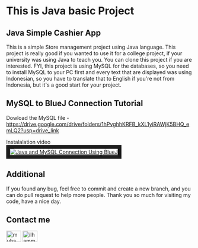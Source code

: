 # This is Java basic Project

## Java Simple Cashier App
This is a simple Store management project using Java language. This project is really good if you wanted to use it for a college project, if your university was using Java to teach you. You can clone this project if you are interested. FYI, this project is using MySQL for the databases, so you need to install MySQL to your PC first and every text that are displayed was using Indonesian, so you have to translate that to English if you're not from Indonesia, but it's a good start for your project.

## MySQL to BlueJ Connection Tutorial 

Dowload the MySQL file - https://drive.google.com/drive/folders/1hPvghhKRFB_kXL1yiRAWjK5BHQ_emLQ2?usp=drive_link<br>

Instalalation video<br>
<a href="https://www.youtube.com/watch?v=MS8O6QjoF54" target="_blank">
<img src="http://img.youtube.com/vi/MS8O6QjoF54/mqdefault.jpg" alt="Java and MySQL Connection Using BlueJ" border="10"/>
</a>

## Additional
If you found any bug, feel free to commit and create a new branch, and you can do pull request to help more people. Thank you so much for visiting my code, have a nice day.

## Contact me
<a href="https://linkedin.com/in/muhammad-ilham-misbakhul-anwar-777451286" target="blank"><img align="center" src="https://raw.githubusercontent.com/rahuldkjain/github-profile-readme-generator/master/src/images/icons/Social/linked-in-alt.svg" alt="muhammad ilham misbakhul anwar" height="30" width="40" /></a>
<a href="https://instagram.com/ilhammsbkhl" target="blank"><img align="center" src="https://raw.githubusercontent.com/rahuldkjain/github-profile-readme-generator/master/src/images/icons/Social/instagram.svg" alt="ilhammsbkhl" height="30" width="40" /></a>
